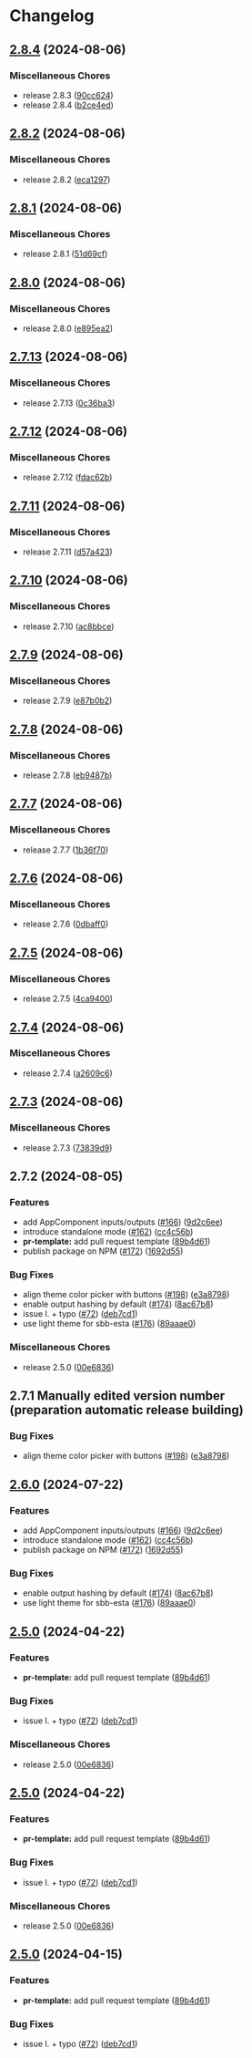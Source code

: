 # Changelog

## [2.8.4](https://github.com/chenkins/netzgrafik-editor-frontend/compare/netzgrafik-frontend-v2.8.2...netzgrafik-frontend-v2.8.4) (2024-08-06)


### Miscellaneous Chores

* release 2.8.3 ([90cc624](https://github.com/chenkins/netzgrafik-editor-frontend/commit/90cc6248409e0a61494d82fb174976f06a8a487f))
* release 2.8.4 ([b2ce4ed](https://github.com/chenkins/netzgrafik-editor-frontend/commit/b2ce4eda4e7146e607ac7170f60bd9b5d1223570))

## [2.8.2](https://github.com/chenkins/netzgrafik-editor-frontend/compare/netzgrafik-frontend-v2.8.1...netzgrafik-frontend-v2.8.2) (2024-08-06)


### Miscellaneous Chores

* release 2.8.2 ([eca1297](https://github.com/chenkins/netzgrafik-editor-frontend/commit/eca1297cd5f4770b8e2426e2f672c45b415de111))

## [2.8.1](https://github.com/chenkins/netzgrafik-editor-frontend/compare/netzgrafik-frontend-v2.8.0...netzgrafik-frontend-v2.8.1) (2024-08-06)


### Miscellaneous Chores

* release 2.8.1 ([51d69cf](https://github.com/chenkins/netzgrafik-editor-frontend/commit/51d69cf0505c21bb11ac2057ad2e0193c5437bc9))

## [2.8.0](https://github.com/chenkins/netzgrafik-editor-frontend/compare/netzgrafik-frontend-v2.7.13...netzgrafik-frontend-v2.8.0) (2024-08-06)


### Miscellaneous Chores

* release 2.8.0 ([e895ea2](https://github.com/chenkins/netzgrafik-editor-frontend/commit/e895ea2c1f29195e90a42a22aadbfdea1a29bf0a))

## [2.7.13](https://github.com/chenkins/netzgrafik-editor-frontend/compare/netzgrafik-frontend-v2.7.12...netzgrafik-frontend-v2.7.13) (2024-08-06)


### Miscellaneous Chores

* release 2.7.13 ([0c36ba3](https://github.com/chenkins/netzgrafik-editor-frontend/commit/0c36ba314f7bdac04ed4231ed04cb23df25a1a84))

## [2.7.12](https://github.com/chenkins/netzgrafik-editor-frontend/compare/netzgrafik-frontend-v2.7.11...netzgrafik-frontend-v2.7.12) (2024-08-06)


### Miscellaneous Chores

* release 2.7.12 ([fdac62b](https://github.com/chenkins/netzgrafik-editor-frontend/commit/fdac62ba0ab619426ebe3c4ac24f9e23fc4224d3))

## [2.7.11](https://github.com/chenkins/netzgrafik-editor-frontend/compare/netzgrafik-frontend-v2.7.10...netzgrafik-frontend-v2.7.11) (2024-08-06)


### Miscellaneous Chores

* release 2.7.11 ([d57a423](https://github.com/chenkins/netzgrafik-editor-frontend/commit/d57a423c245490e548f0ed680d7fb0a9035b05a7))

## [2.7.10](https://github.com/chenkins/netzgrafik-editor-frontend/compare/netzgrafik-frontend-v2.7.9...netzgrafik-frontend-v2.7.10) (2024-08-06)


### Miscellaneous Chores

* release 2.7.10 ([ac8bbce](https://github.com/chenkins/netzgrafik-editor-frontend/commit/ac8bbce3cef98246f54237e28e5b7471edbb72ba))

## [2.7.9](https://github.com/chenkins/netzgrafik-editor-frontend/compare/netzgrafik-frontend-v2.7.8...netzgrafik-frontend-v2.7.9) (2024-08-06)


### Miscellaneous Chores

* release 2.7.9 ([e87b0b2](https://github.com/chenkins/netzgrafik-editor-frontend/commit/e87b0b22d19af39c97961a635554df0103921a7c))

## [2.7.8](https://github.com/chenkins/netzgrafik-editor-frontend/compare/netzgrafik-frontend-v2.7.7...netzgrafik-frontend-v2.7.8) (2024-08-06)


### Miscellaneous Chores

* release 2.7.8 ([eb9487b](https://github.com/chenkins/netzgrafik-editor-frontend/commit/eb9487bbeab6e288e93f96e0dc4747236a7fe2e7))

## [2.7.7](https://github.com/chenkins/netzgrafik-editor-frontend/compare/netzgrafik-frontend-v2.7.6...netzgrafik-frontend-v2.7.7) (2024-08-06)


### Miscellaneous Chores

* release 2.7.7 ([1b36f70](https://github.com/chenkins/netzgrafik-editor-frontend/commit/1b36f70b683ac7469c5b9c8f37121c1a59bf2bcb))

## [2.7.6](https://github.com/chenkins/netzgrafik-editor-frontend/compare/netzgrafik-frontend-v2.7.5...netzgrafik-frontend-v2.7.6) (2024-08-06)


### Miscellaneous Chores

* release 2.7.6 ([0dbaff0](https://github.com/chenkins/netzgrafik-editor-frontend/commit/0dbaff048e65a76eb9e61d32605226dd90dab6f6))

## [2.7.5](https://github.com/chenkins/netzgrafik-editor-frontend/compare/netzgrafik-frontend-v2.7.4...netzgrafik-frontend-v2.7.5) (2024-08-06)


### Miscellaneous Chores

* release 2.7.5 ([4ca9400](https://github.com/chenkins/netzgrafik-editor-frontend/commit/4ca94008ec2e04d2c19b9cd858f86ebc2604543c))

## [2.7.4](https://github.com/chenkins/netzgrafik-editor-frontend/compare/netzgrafik-frontend-v2.7.3...netzgrafik-frontend-v2.7.4) (2024-08-06)


### Miscellaneous Chores

* release 2.7.4 ([a2609c6](https://github.com/chenkins/netzgrafik-editor-frontend/commit/a2609c6a42d1d01c01f40369a5962bc9ddc4d91f))

## [2.7.3](https://github.com/chenkins/netzgrafik-editor-frontend/compare/netzgrafik-frontend-v2.7.2...netzgrafik-frontend-v2.7.3) (2024-08-06)


### Miscellaneous Chores

* release 2.7.3 ([73839d9](https://github.com/chenkins/netzgrafik-editor-frontend/commit/73839d91f285c78f2164b65e57b090237b266027))

## 2.7.2 (2024-08-05)


### Features

* add AppComponent inputs/outputs ([#166](https://github.com/chenkins/netzgrafik-editor-frontend/issues/166)) ([9d2c6ee](https://github.com/chenkins/netzgrafik-editor-frontend/commit/9d2c6eee74f94912b68ec8b3375dc53e21a5ecdc))
* introduce standalone mode ([#162](https://github.com/chenkins/netzgrafik-editor-frontend/issues/162)) ([cc4c56b](https://github.com/chenkins/netzgrafik-editor-frontend/commit/cc4c56b25aa2d978ebd70fbf34dc129f36b776b2))
* **pr-template:** add pull request template ([89b4d61](https://github.com/chenkins/netzgrafik-editor-frontend/commit/89b4d61954382c45ffd20ac54137d1faf2f0c5f9))
* publish package on NPM ([#172](https://github.com/chenkins/netzgrafik-editor-frontend/issues/172)) ([1692d55](https://github.com/chenkins/netzgrafik-editor-frontend/commit/1692d5561f8e1fd8b00a60b673b7567d81d83aef))


### Bug Fixes

* align theme color picker with buttons ([#198](https://github.com/chenkins/netzgrafik-editor-frontend/issues/198)) ([e3a8798](https://github.com/chenkins/netzgrafik-editor-frontend/commit/e3a87989ea28a04a4a0bb9cee825825bb1b97d7b))
* enable output hashing by default ([#174](https://github.com/chenkins/netzgrafik-editor-frontend/issues/174)) ([8ac67b8](https://github.com/chenkins/netzgrafik-editor-frontend/commit/8ac67b807db1e0fc418d4bacddabfabcb80620f4))
* issue I. + typo ([#72](https://github.com/chenkins/netzgrafik-editor-frontend/issues/72)) ([deb7cd1](https://github.com/chenkins/netzgrafik-editor-frontend/commit/deb7cd1514a320ca14d53bdd26cdbdeff6005c79))
* use light theme for sbb-esta ([#176](https://github.com/chenkins/netzgrafik-editor-frontend/issues/176)) ([89aaae0](https://github.com/chenkins/netzgrafik-editor-frontend/commit/89aaae004170b59649b0856f14de1d31e86a6e18))


### Miscellaneous Chores

* release 2.5.0 ([00e6836](https://github.com/chenkins/netzgrafik-editor-frontend/commit/00e68365b1401d0af211cf6f9cd3184ed61fa102))

## 2.7.1 Manually edited version number (preparation automatic release building)


### Bug Fixes

* align theme color picker with buttons ([#198](https://github.com/SchweizerischeBundesbahnen/netzgrafik-editor-frontend/issues/198)) ([e3a8798](https://github.com/SchweizerischeBundesbahnen/netzgrafik-editor-frontend/commit/e3a87989ea28a04a4a0bb9cee825825bb1b97d7b))

## [2.6.0](https://github.com/SchweizerischeBundesbahnen/netzgrafik-editor-frontend/compare/v2.5.0...v2.6.0) (2024-07-22)


### Features

* add AppComponent inputs/outputs ([#166](https://github.com/SchweizerischeBundesbahnen/netzgrafik-editor-frontend/issues/166)) ([9d2c6ee](https://github.com/SchweizerischeBundesbahnen/netzgrafik-editor-frontend/commit/9d2c6eee74f94912b68ec8b3375dc53e21a5ecdc))
* introduce standalone mode ([#162](https://github.com/SchweizerischeBundesbahnen/netzgrafik-editor-frontend/issues/162)) ([cc4c56b](https://github.com/SchweizerischeBundesbahnen/netzgrafik-editor-frontend/commit/cc4c56b25aa2d978ebd70fbf34dc129f36b776b2))
* publish package on NPM ([#172](https://github.com/SchweizerischeBundesbahnen/netzgrafik-editor-frontend/issues/172)) ([1692d55](https://github.com/SchweizerischeBundesbahnen/netzgrafik-editor-frontend/commit/1692d5561f8e1fd8b00a60b673b7567d81d83aef))


### Bug Fixes

* enable output hashing by default ([#174](https://github.com/SchweizerischeBundesbahnen/netzgrafik-editor-frontend/issues/174)) ([8ac67b8](https://github.com/SchweizerischeBundesbahnen/netzgrafik-editor-frontend/commit/8ac67b807db1e0fc418d4bacddabfabcb80620f4))
* use light theme for sbb-esta ([#176](https://github.com/SchweizerischeBundesbahnen/netzgrafik-editor-frontend/issues/176)) ([89aaae0](https://github.com/SchweizerischeBundesbahnen/netzgrafik-editor-frontend/commit/89aaae004170b59649b0856f14de1d31e86a6e18))

## [2.5.0](https://github.com/SchweizerischeBundesbahnen/netzgrafik-editor-frontend/compare/v2.5.0...v2.5.0) (2024-04-22)


### Features

* **pr-template:** add pull request template ([89b4d61](https://github.com/SchweizerischeBundesbahnen/netzgrafik-editor-frontend/commit/89b4d61954382c45ffd20ac54137d1faf2f0c5f9))


### Bug Fixes

* issue I. + typo ([#72](https://github.com/SchweizerischeBundesbahnen/netzgrafik-editor-frontend/issues/72)) ([deb7cd1](https://github.com/SchweizerischeBundesbahnen/netzgrafik-editor-frontend/commit/deb7cd1514a320ca14d53bdd26cdbdeff6005c79))


### Miscellaneous Chores

* release 2.5.0 ([00e6836](https://github.com/SchweizerischeBundesbahnen/netzgrafik-editor-frontend/commit/00e68365b1401d0af211cf6f9cd3184ed61fa102))

## [2.5.0](https://github.com/SchweizerischeBundesbahnen/netzgrafik-editor-frontend/compare/v2.5.0...v2.5.0) (2024-04-22)


### Features

* **pr-template:** add pull request template ([89b4d61](https://github.com/SchweizerischeBundesbahnen/netzgrafik-editor-frontend/commit/89b4d61954382c45ffd20ac54137d1faf2f0c5f9))


### Bug Fixes

* issue I. + typo ([#72](https://github.com/SchweizerischeBundesbahnen/netzgrafik-editor-frontend/issues/72)) ([deb7cd1](https://github.com/SchweizerischeBundesbahnen/netzgrafik-editor-frontend/commit/deb7cd1514a320ca14d53bdd26cdbdeff6005c79))


### Miscellaneous Chores

* release 2.5.0 ([00e6836](https://github.com/SchweizerischeBundesbahnen/netzgrafik-editor-frontend/commit/00e68365b1401d0af211cf6f9cd3184ed61fa102))

## [2.5.0](https://github.com/SchweizerischeBundesbahnen/netzgrafik-editor-frontend/compare/v2.4.0...v2.5.0) (2024-04-15)


### Features

* **pr-template:** add pull request template ([89b4d61](https://github.com/SchweizerischeBundesbahnen/netzgrafik-editor-frontend/commit/89b4d61954382c45ffd20ac54137d1faf2f0c5f9))


### Bug Fixes

* issue I. + typo ([#72](https://github.com/SchweizerischeBundesbahnen/netzgrafik-editor-frontend/issues/72)) ([deb7cd1](https://github.com/SchweizerischeBundesbahnen/netzgrafik-editor-frontend/commit/deb7cd1514a320ca14d53bdd26cdbdeff6005c79))
